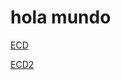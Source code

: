 

# hola mundo


[ECD](https://github.com/A-torres-p/ECD/blob/main/index.html)

[ECD2](https://github.com/A-torres-p/ECD/blob/main/20.%20240425%20Adecuaciones.html)

